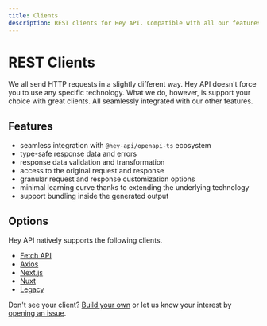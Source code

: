 ```yaml
---
title: Clients
description: REST clients for Hey API. Compatible with all our features.
---
```


<script setup>
import { embedProject } from '../embed'
</script>

# REST Clients

We all send HTTP requests in a slightly different way. Hey API doesn't force you to use any specific technology. What we do, however, is support your choice with great clients. All seamlessly integrated with our other features.

## Features

- seamless integration with `@hey-api/openapi-ts` ecosystem
- type-safe response data and errors
- response data validation and transformation
- access to the original request and response
- granular request and response customization options
- minimal learning curve thanks to extending the underlying technology
- support bundling inside the generated output

## Options

Hey API natively supports the following clients.

- [Fetch API](/openapi-ts/clients/fetch)
- [Axios](/openapi-ts/clients/axios)
- [Next.js](/openapi-ts/clients/next-js)
- [Nuxt](/openapi-ts/clients/nuxt)
- [Legacy](/openapi-ts/clients/legacy)

Don't see your client? [Build your own](/openapi-ts/clients/custom) or let us know your interest by [opening an issue](https://github.com/hey-api/openapi-ts/issues).

<!--@include: ../examples.md-->
<!--@include: ../sponsors.md-->
